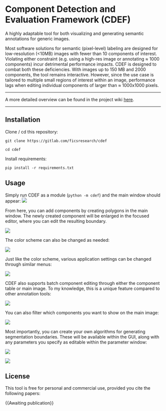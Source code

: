 
# Component Detection and Evaluation Framework (CDEF)
A highly adaptable tool for both visualizing and generating semantic annotations for generic images.

Most software solutions for semantic (pixel-level) labeling are designed for low-resolution (<10MB) images with fewer than 10 components of interest. Violating either constraint (e.g. using a high-res image or annotating $\approx$ 1000 components) incur detrimental performance impacts. CDEF is designed to combat both these deficiencies. With images up to 150 MB and 2000 components, the tool remains interactive. However, since the use case is tailored to multiple small regions of interest within an image, performance lags when editing individual components of larger than $\approx$ 1000x1000 pixels.

___

A more detailed overview can be found in the project wiki [here](https://gitlab.com/ficsresearch/cdef/-/wikis/docs/user's-guide).

___

## Installation
Clone / cd this repository:

`git clone https://gitlab.com/ficsresearch/cdef`

`cd cdef`

Install requirements:

`pip install -r requirements.txt`

## Usage
Simply run CDEF as a module (`python -m cdef`) and the main window should appear:
![](./docs/img/readme/startup.png)

From here, you can add components by creating polygons in the main window. The newly created component will be enlarged in the focused editor, where you can edit the resulting boundary.

![](./docs/img/readme/compCreation.gif)

The color scheme can also be changed as needed:

![](./docs/img/readme/changeColorScheme.gif)

Just like the color scheme, various application settings can be changed through similar menus:

![](./docs/img/readme/propEditors.png)

CDEF also supports batch component editing through either the component table or main image. To my knowledge, this is a unique feature compared to other annotation tools:

![](./docs/img/readme/batchEdit.gif)

You can also filter which components you want to show on the main image:

![](./docs/img/readme/tableFilter.gif)

Most importantly, you can create your own algorithms for generating segmentation boundaries. These will be available within the GUI, along with any parameters you specify as editable within the parameter window:

![](./docs/img/readme/algEditor.png)

![](./docs/img/readme/liveAlgEdit.gif)


## License

This tool is free for personal and commercial use, provided you cite the following papers:

{{Awaiting publication}}

